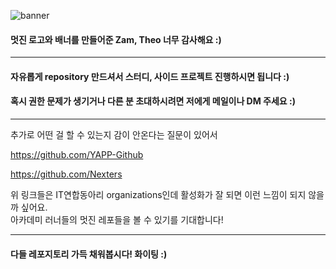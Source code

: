 ![banner](https://user-images.githubusercontent.com/50910456/227233755-214745e7-edbd-4194-94a5-fa5fca5784be.png)

#### 멋진 로고와 배너를 만들어준 Zam, Theo 너무 감사해요 :)

---

#### 자유롭게 repository 만드셔서 스터디, 사이드 프로젝트 진행하시면 됩니다 :)
#### 혹시 권한 문제가 생기거나 다른 분 초대하시려면 저에게 메일이나 DM 주세요 :)

---
추가로 어떤 걸 할 수 있는지 감이 안온다는 질문이 있어서      

https://github.com/YAPP-Github   

https://github.com/Nexters   


위 링크들은 IT연합동아리 organizations인데 활성화가 잘 되면 이런 느낌이 되지 않을까 싶어요.   
아카데미 러너들의 멋진 레포들을 볼 수 있기를 기대합니다!   

---

#### 다들 레포지토리 가득 채워봅시다! 화이팅 :)
